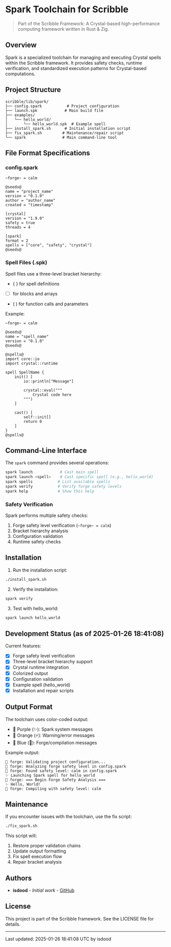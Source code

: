 # Spark Toolchain for Scribble

> Part of the Scribble Framework: A Crystal-based high-performance computing framework written in Rust & Zig.

## Overview

Spark is a specialized toolchain for managing and executing Crystal spells within the Scribble framework. It provides safety checks, runtime verification, and standardized execution patterns for Crystal-based computations.

## Project Structure

```
scribble/lib/spark/
├── config.spark           # Project configuration
├── launch.spk            # Main build file
├── examples/
│   └── hello_world/
│       └── hello_world.spk  # Example spell
├── install_spark.sh      # Initial installation script
├── fix_spark.sh         # Maintenance/repair script
└── spark                # Main command-line tool
```

## File Format Specifications

### config.spark
```
~forge~ = calm

@seeds@
name = "project_name"
version = "0.1.0"
author = "author_name"
created = "timestamp"

[crystal]
version = "1.9.0"
safety = true
threads = 4

[spark]
format = 2
spells = ["core", "safety", "crystal"]
@seeds@
```

### Spell Files (.spk)
Spell files use a three-level bracket hierarchy:
- { } for spell definitions
- [ ] for blocks and arrays
- ( ) for function calls and parameters

Example:
```
~forge~ = calm

@seeds@
name = "spell_name"
version = "0.1.0"
@seeds@

@spells@
import core::io
import crystal::runtime

spell SpellName {
    init() [
        io::println["Message"]
        
        crystal::eval("""
            Crystal code here
        """)
    ]
    
    cast() [
        self::init[]
        return 0
    ]
}
@spells@
```

## Command-Line Interface

The `spark` command provides several operations:

```bash
spark launch            # Cast main spell
spark launch <spell>    # Cast specific spell (e.g., hello_world)
spark spells           # List available spells
spark verify           # Verify forge safety levels
spark help             # Show this help
```

### Safety Verification

Spark performs multiple safety checks:
1. Forge safety level verification (`~forge~ = calm`)
2. Bracket hierarchy analysis
3. Configuration validation
4. Runtime safety checks

## Installation

1. Run the installation script:
```bash
./install_spark.sh
```

2. Verify the installation:
```bash
spark verify
```

3. Test with hello_world:
```bash
spark launch hello_world
```

## Development Status (as of 2025-01-26 18:41:08)

Current features:
- [x] Forge safety level verification
- [x] Three-level bracket hierarchy support
- [x] Crystal runtime integration
- [x] Colorized output
- [x] Configuration validation
- [x] Example spell (hello_world)
- [x] Installation and repair scripts

## Output Format

The toolchain uses color-coded output:
- 💜 Purple (✨): Spark system messages
- 🔶 Orange (⚡): Warning/error messages
- 🔷 Blue (🔨): Forge/compilation messages

Example output:
```
🔨 forge: Validating project configuration...
🔨 forge: Analyzing forge safety level in config.spark
🔨 forge: Found safety level: calm in config.spark
✨ Launching Spark spell for hello_world
🔨 forge: === Begin Forge Safety Analysis ===
✨ Hello, World!
🔨 forge: Compiling with safety level: calm
```

## Maintenance

If you encounter issues with the toolchain, use the fix script:
```bash
./fix_spark.sh
```

This script will:
1. Restore proper validation chains
2. Update output formatting
3. Fix spell execution flow
4. Repair bracket analysis

## Authors

- **isdood** - *Initial work* - [GitHub](https://github.com/isdood)

## License

This project is part of the Scribble framework. See the LICENSE file for details.

---
Last updated: 2025-01-26 18:41:08 UTC by isdood
